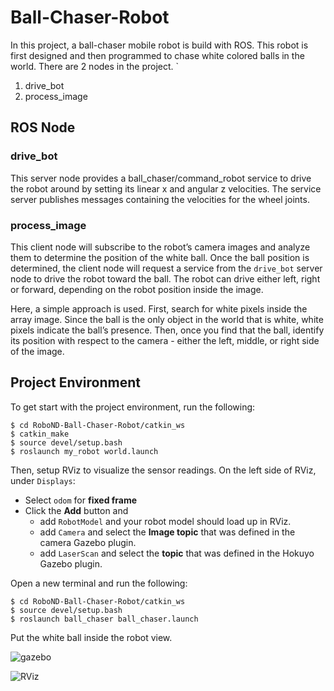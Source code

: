 # Ball-Chaser-Robot
In this project, a ball-chaser mobile robot is build with ROS. This robot is first designed and then programmed to chase white colored balls in the world. There are 2 nodes in the project. `
1. drive_bot
2. process_image
## ROS Node
### drive_bot
This server node provides a ball_chaser/command_robot service to drive the robot around by setting its linear x and angular z velocities. The service server publishes messages containing the velocities for the wheel joints.
### process_image
This client node will subscribe to the robot’s camera images and analyze them to determine the position of the white ball. Once the ball position is determined, the client node will request a service from the `drive_bot` server node to drive the robot toward the ball. The robot can drive either left, right or forward, depending on the robot position inside the image. 

Here, a simple approach is used. First, search for white pixels inside the array image. Since the ball is the only object in the world that is white, white pixels indicate the ball’s presence. Then, once you find that the ball, identify its position with respect to the camera - either the left, middle, or right side of the image.
## Project Environment
To get start with the project environment, run the following:
```
$ cd RoboND-Ball-Chaser-Robot/catkin_ws
$ catkin_make
$ source devel/setup.bash
$ roslaunch my_robot world.launch
```
Then, setup RViz to visualize the sensor readings. On the left side of RViz, under `Displays`:
- Select `odom` for **fixed frame**
- Click the **Add** button and
  - add `RobotModel` and your robot model should load up in RViz.
  - add `Camera` and select the **Image topic** that was defined in the camera Gazebo plugin.
  - add `LaserScan` and select the **topic** that was defined in the Hokuyo Gazebo plugin.
  
Open a new terminal and run the following: 
```
$ cd RoboND-Ball-Chaser-Robot/catkin_ws
$ source devel/setup.bash
$ roslaunch ball_chaser ball_chaser.launch
```
Put the white ball inside the robot view.

![gazebo](https://github.com/seVIIen-7/RoboND-Ball-Chaser-Robot/blob/master/Simulation%20in%20Gazebo.png)

![RViz](https://github.com/seVIIen-7/RoboND-Ball-Chaser-Robot/blob/master/Simulation%20in%20RViz.png)
  
